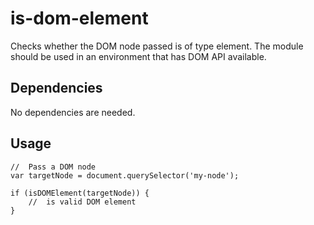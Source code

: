 # is-dom-element
Checks whether the DOM node passed is of type element. The module should be used in an environment that has DOM API available.

## Dependencies
No dependencies are needed.

## Usage
```
//	Pass a DOM node
var targetNode = document.querySelector('my-node');

if (isDOMElement(targetNode)) {
	//	is valid DOM element
}
```
